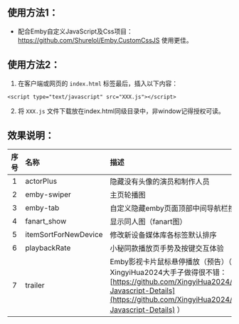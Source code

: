 ## 使用方法1： 
- 配合Emby自定义JavaScript及Css项目：https://github.com/Shurelol/Emby.CustomCssJS 使用更佳。

## 使用方法2： 
1. 在客户端或网页的 `index.html` <body></body> 标签最后，插入以下内容：
```
<script type="text/javascript" src="XXX.js"></script> 
```
2. 将 `XXX.js` 文件下载放在index.html同级目录中，非window记得授权可读。

## 效果说明：
| 序号 | 名称 | 描述 |  
| :---: | :--- | :--- |  
| 1 | actorPlus | 隐藏没有头像的演员和制作人员 |  
| 2 | emby-swiper | 主页轮播图 |  
| 3 | emby-tab | 自定义隐藏emby页面顶部中间导航栏按钮 |
| 4 | fanart_show | 显示同人图（fanart图） |
| 5 | itemSortForNewDevice | 修改新设备媒体库各标签默认排序 |  
| 6 | playbackRate | 小秘同款播放页手势及按键交互体验 |
| 7 | trailer | Emby影视卡片鼠标悬停播放（预告）（另 XingyiHua2024大手子做得很不错：[https://github.com/XingyiHua2024/Emby-Javascript-Details](https://github.com/XingyiHua2024/Emby-Javascript-Details) ） |
